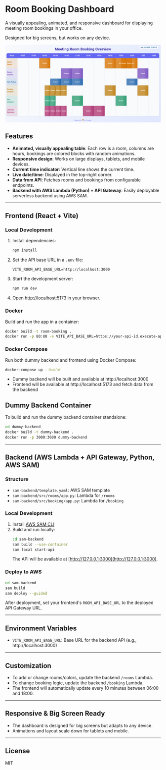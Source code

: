 # Room Booking Dashboard

A visually appealing, animated, and responsive dashboard for displaying meeting room bookings in your office. 

Designed for big screens, but works on any device.

![Main Page](assets/main_page.png)

## Features

- **Animated, visually appealing table**: Each row is a room, columns are hours, bookings are colored blocks with random animations.
- **Responsive design**: Works on large displays, tablets, and mobile devices.
- **Current time indicator**: Vertical line shows the current time.
- **Live date/time**: Displayed in the top-right corner.
- **Data from API**: Fetches rooms and bookings from configurable endpoints.
- **Backend with AWS Lambda (Python) + API Gateway**: Easily deployable serverless backend using AWS SAM.

---

## Frontend (React + Vite)

### Local Development

1. Install dependencies:
   ```bash
   npm install
   ```

2. Set the API base URL in a `.env` file:
   ```
   VITE_ROOM_API_BASE_URL=http://localhost:3000
   ```

3. Start the development server:
   ```bash
   npm run dev
   ```

4. Open [http://localhost:5173](http://localhost:5173) in your browser.

### Docker

Build and run the app in a container:
```bash
docker build -t room-booking .
docker run -p 80:80 -e VITE_API_BASE_URL=https://your-api-id.execute-api.region.amazonaws.com/Prod room-booking
```

### Docker Compose

Run both dummy backend and frontend using Docker Compose:
```bash
docker-compose up --build
```  
- Dummy backend will be built and available at http://localhost:3000  
- Frontend will be available at http://localhost:5173 and fetch data from the backend  

## Dummy Backend Container

To build and run the dummy backend container standalone:

```bash
cd dummy-backend
docker build -t dummy-backend .
docker run -p 3000:3000 dummy-backend
```  

---

## Backend (AWS Lambda + API Gateway, Python, AWS SAM)

### Structure

- `sam-backend/template.yaml`: AWS SAM template
- `sam-backend/src/rooms/app.py`: Lambda for `/rooms`
- `sam-backend/src/booking/app.py`: Lambda for `/booking`

### Local Development

1. Install [AWS SAM CLI](https://docs.aws.amazon.com/serverless-application-model/latest/developerguide/install-sam-cli.html)
2. Build and run locally:
   ```bash
   cd sam-backend
   sam build --use-container
   sam local start-api
   ```
   The API will be available at [http://127.0.0.1:3000](http://127.0.0.1:3000).

### Deploy to AWS

```bash
cd sam-backend
sam build
sam deploy --guided
```
After deployment, set your frontend's `ROOM_API_BASE_URL` to the deployed API Gateway URL.

---

## Environment Variables

- `VITE_ROOM_API_BASE_URL`: Base URL for the backend API (e.g., http://localhost:3000)

---

## Customization

- To add or change rooms/colors, update the backend `/rooms` Lambda.
- To change booking logic, update the backend `/booking` Lambda.
- The frontend will automatically update every 10 minutes between 06:00 and 18:00.

---

## Responsive & Big Screen Ready

- The dashboard is designed for big screens but adapts to any device.
- Animations and layout scale down for tablets and mobile.

---

## License

MIT
